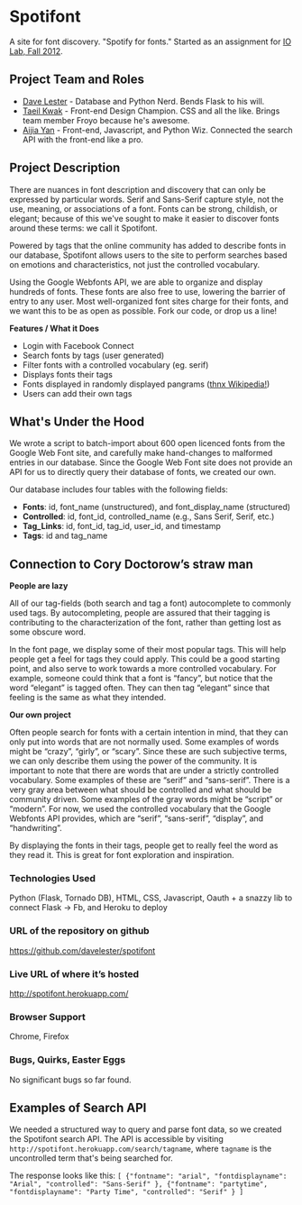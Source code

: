 Spotifont
=====================

A site for font discovery. "Spotify for fonts." Started as an assignment for [IO Lab, Fall 2012](http://courses.ischool.berkeley.edu/i290-iol/f12/).

## Project Team and Roles
* [Dave Lester](http://davelester.org) - Database and Python Nerd. Bends Flask to his will.
* [Taeil Kwak](http://www.ischool.berkeley.edu/people/students/taeilkwak) - Front-end Design Champion. CSS and all the like. Brings team member Froyo because he's awesome.
* [Aijia Yan](http://aijiayan.com) - Front-end, Javascript, and Python Wiz. Connected the search API with the front-end like a pro.

## Project Description
There are nuances in font description and discovery that can only be expressed by particular words. Serif and Sans-Serif capture style, not the use, meaning, or associations of a font. Fonts can be strong, childish, or elegant; because of this we've sought to make it easier to discover fonts around these terms: we call it Spotifont.

Powered by tags that the online community has added to describe fonts in our database, Spotifont allows users to the site to perform searches based on emotions and characteristics, not just the controlled vocabulary.

Using the Google Webfonts API, we are able to organize and display hundreds of fonts. These fonts are also free to use, lowering the barrier of entry to any user. Most well-organized font sites charge for their fonts, and we want this to be as open as possible. Fork our code, or drop us a line!

__Features / What it Does__
* Login with Facebook Connect
* Search fonts by tags (user generated)
* Filter fonts with a controlled vocabulary (eg. serif)
* Displays fonts their tags
* Fonts displayed in randomly displayed pangrams ([thnx Wikipedia!](http://en.wikipedia.org/wiki/List_of_pangrams))
* Users can add their own tags

## What's Under the Hood
We wrote a script to batch-import about 600 open licenced fonts from the Google Web Font site, and carefully make hand-changes to malformed entries in our database. Since the Google Web Font site does not provide an API for us to directly query their database of fonts, we created our own.

Our database includes four tables with the following fields:

* __Fonts__:  id, font_name (unstructured), and font_display_name (structured)
* __Controlled__: id, font_id, controlled_name (e.g., Sans Serif, Serif, etc.)
* __Tag_Links__: id, font_id, tag_id, user_id, and timestamp
* __Tags__: id and tag_name

## Connection to Cory Doctorow’s straw man

__People are lazy__

All of our tag-fields (both search and tag a font) autocomplete to commonly used tags. By autocompleting, people are assured that their tagging is contributing to the characterization of the font, rather than getting lost as some obscure word.

In the font page, we display some of their most popular tags. This will help people get a feel for tags they could apply. This could be a good starting point, and also serve to work towards a more controlled vocabulary. For example, someone could think that a font is “fancy”, but notice that the word “elegant” is tagged often. They can then tag “elegant” since that feeling is the same as what they intended.

__Our own project__

Often people search for fonts with a certain intention in mind, that they can only put into words that are not normally used. Some examples of words might be “crazy”, “girly”, or “scary”. Since these are such subjective terms, we can only describe them using the power of the community.
It is important to note that there are words that are under a strictly controlled vocabulary. Some examples of these are “serif” and “sans-serif”. There is a very gray area between what should be controlled and what should be community driven. Some examples of the gray words might be “script” or “modern”. For now, we used the controlled vocabulary that the Google Webfonts API provides, which are “serif”, “sans-serif”, “display”, and “handwriting”. 

By displaying the fonts in their tags, people get to really feel the word as they read it. This is great for font exploration and inspiration.

### Technologies Used
Python (Flask, Tornado DB), HTML, CSS, Javascript, Oauth + a snazzy lib to connect Flask -> Fb, and Heroku to deploy

### URL of the repository on github
https://github.com/davelester/spotifont

### Live URL of where it’s hosted
http://spotifont.herokuapp.com/

### Browser Support
Chrome, Firefox 

### Bugs, Quirks, Easter Eggs
No significant bugs so far found. 

## Examples of Search API
We needed a structured way to query and parse font data, so we created the Spotifont search API. The API is accessible by visiting ```http://spotifont.herokuapp.com/search/tagname```, where ```tagname``` is the uncontrolled term that's being searched for.

The response looks like this: ```[ {"fontname": "arial", "fontdisplayname": "Arial", "controlled": "Sans-Serif" }, {"fontname": "partytime", "fontdisplayname": "Party Time", "controlled": "Serif" } ]```
